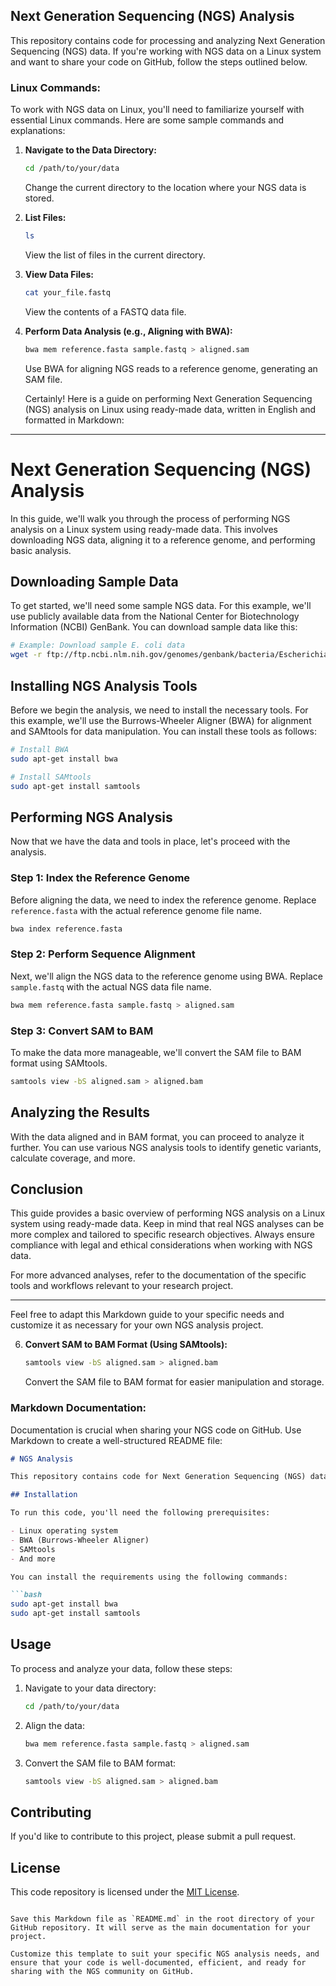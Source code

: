 
## Next Generation Sequencing (NGS) Analysis

This repository contains code for processing and analyzing Next Generation Sequencing (NGS) data. If you're working with NGS data on a Linux system and want to share your code on GitHub, follow the steps outlined below.

### Linux Commands:

To work with NGS data on Linux, you'll need to familiarize yourself with essential Linux commands. Here are some sample commands and explanations:

1. **Navigate to the Data Directory:**
   ```bash
   cd /path/to/your/data
   ```
   Change the current directory to the location where your NGS data is stored.

2. **List Files:**
   ```bash
   ls
   ```
   View the list of files in the current directory.

3. **View Data Files:**
   ```bash
   cat your_file.fastq
   ```
   View the contents of a FASTQ data file.

4. **Perform Data Analysis (e.g., Aligning with BWA):**
   ```bash
   bwa mem reference.fasta sample.fastq > aligned.sam
   ```
   Use BWA for aligning NGS reads to a reference genome, generating an SAM file.


   Certainly! Here is a guide on performing Next Generation Sequencing (NGS) analysis on Linux using ready-made data, written in English and formatted in Markdown:

---

# Next Generation Sequencing (NGS) Analysis

In this guide, we'll walk you through the process of performing NGS analysis on a Linux system using ready-made data. This involves downloading NGS data, aligning it to a reference genome, and performing basic analysis.

## Downloading Sample Data

To get started, we'll need some sample NGS data. For this example, we'll use publicly available data from the National Center for Biotechnology Information (NCBI) GenBank. You can download sample data like this:

```bash
# Example: Download sample E. coli data
wget -r ftp://ftp.ncbi.nlm.nih.gov/genomes/genbank/bacteria/Escherichia_coli/all_assembly_versions/
```

## Installing NGS Analysis Tools

Before we begin the analysis, we need to install the necessary tools. For this example, we'll use the Burrows-Wheeler Aligner (BWA) for alignment and SAMtools for data manipulation. You can install these tools as follows:

```bash
# Install BWA
sudo apt-get install bwa

# Install SAMtools
sudo apt-get install samtools
```

## Performing NGS Analysis

Now that we have the data and tools in place, let's proceed with the analysis.

### Step 1: Index the Reference Genome

Before aligning the data, we need to index the reference genome. Replace `reference.fasta` with the actual reference genome file name.

```bash
bwa index reference.fasta
```

### Step 2: Perform Sequence Alignment

Next, we'll align the NGS data to the reference genome using BWA. Replace `sample.fastq` with the actual NGS data file name.

```bash
bwa mem reference.fasta sample.fastq > aligned.sam
```

### Step 3: Convert SAM to BAM

To make the data more manageable, we'll convert the SAM file to BAM format using SAMtools.

```bash
samtools view -bS aligned.sam > aligned.bam
```

## Analyzing the Results

With the data aligned and in BAM format, you can proceed to analyze it further. You can use various NGS analysis tools to identify genetic variants, calculate coverage, and more.

## Conclusion

This guide provides a basic overview of performing NGS analysis on a Linux system using ready-made data. Keep in mind that real NGS analyses can be more complex and tailored to specific research objectives. Always ensure compliance with legal and ethical considerations when working with NGS data.

For more advanced analyses, refer to the documentation of the specific tools and workflows relevant to your research project.

---

Feel free to adapt this Markdown guide to your specific needs and customize it as necessary for your own NGS analysis project.

6. **Convert SAM to BAM Format (Using SAMtools):**
   ```bash
   samtools view -bS aligned.sam > aligned.bam
   ```
   Convert the SAM file to BAM format for easier manipulation and storage.

### Markdown Documentation:

Documentation is crucial when sharing your NGS code on GitHub. Use Markdown to create a well-structured README file:

```markdown
# NGS Analysis

This repository contains code for Next Generation Sequencing (NGS) data analysis on a Linux platform.

## Installation

To run this code, you'll need the following prerequisites:

- Linux operating system
- BWA (Burrows-Wheeler Aligner)
- SAMtools
- And more

You can install the requirements using the following commands:

```bash
sudo apt-get install bwa
sudo apt-get install samtools
```

## Usage

To process and analyze your data, follow these steps:

1. Navigate to your data directory:
   ```bash
   cd /path/to/your/data
   ```

2. Align the data:
   ```bash
   bwa mem reference.fasta sample.fastq > aligned.sam
   ```

3. Convert the SAM file to BAM format:
   ```bash
   samtools view -bS aligned.sam > aligned.bam
   ```

## Contributing

If you'd like to contribute to this project, please submit a pull request.

## License

This code repository is licensed under the [MIT License](LICENSE.md).
```

Save this Markdown file as `README.md` in the root directory of your GitHub repository. It will serve as the main documentation for your project.

Customize this template to suit your specific NGS analysis needs, and ensure that your code is well-documented, efficient, and ready for sharing with the NGS community on GitHub.
